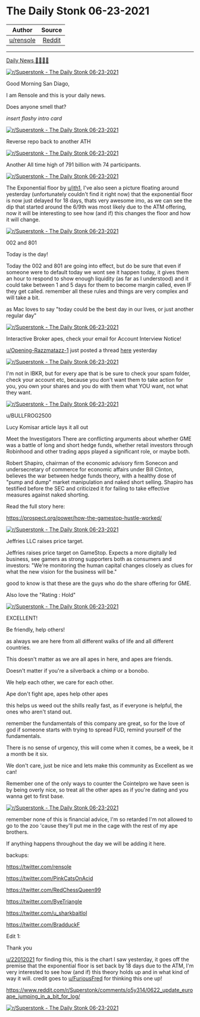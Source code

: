 The Daily Stonk 06-23-2021
==========================

| Author       | Source       | 
| :-------------: |:-------------:|
|  [u/rensole](https://www.reddit.com/user/rensole/) | [Reddit](https://www.reddit.com/r/Superstonk/comments/o68z7q/the_daily_stonk_06232021/) | 

---

[Daily News 🦍💎🙌🚀](https://www.reddit.com/r/Superstonk/search?q=flair_name%3A%22Daily%20News%20%F0%9F%A6%8D%F0%9F%92%8E%F0%9F%99%8C%F0%9F%9A%80%22&restrict_sr=1)

[![r/Superstonk - The Daily Stonk 06-23-2021](https://preview.redd.it/67jeh1ey7z671.png?width=1600&format=png&auto=webp&s=fd30320bd7657dd9d6082e678c61fd051c1508d7)](https://preview.redd.it/67jeh1ey7z671.png?width=1600&format=png&auto=webp&s=fd30320bd7657dd9d6082e678c61fd051c1508d7)

Good Morning San Diago,

I am Rensole and this is your daily news.

Does anyone smell that?

*insert flashy intro card*

[![r/Superstonk - The Daily Stonk 06-23-2021](https://preview.redd.it/0ds5eg308z671.png?width=680&format=png&auto=webp&s=067b0bf0c424e7cd283bdf95dc57416f682abd3f)](https://preview.redd.it/0ds5eg308z671.png?width=680&format=png&auto=webp&s=067b0bf0c424e7cd283bdf95dc57416f682abd3f)

Reverse repo back to another ATH

[![r/Superstonk - The Daily Stonk 06-23-2021](https://preview.redd.it/5bix7rrq8z671.png?width=689&format=png&auto=webp&s=51ac97637c761c73af341650970dbfb3abee06bf)](https://preview.redd.it/5bix7rrq8z671.png?width=689&format=png&auto=webp&s=51ac97637c761c73af341650970dbfb3abee06bf)

Another All time high of 791 billion with 74 participants.

[![r/Superstonk - The Daily Stonk 06-23-2021](https://preview.redd.it/6lule1zv8z671.png?width=960&format=png&auto=webp&s=ede38365f56979708ec600c8beb8b5147ad0b7ff)](https://preview.redd.it/6lule1zv8z671.png?width=960&format=png&auto=webp&s=ede38365f56979708ec600c8beb8b5147ad0b7ff)

The Exponential floor by [u/jth1](https://www.reddit.com/u/jth1/), I've also seen a picture floating around yesterday (unfortunately couldn't find it right now) that the exponential floor is now just delayed for 18 days, thats very awesome imo, as we can see the dip that started around the 6/9th was most likely due to the ATM offering, now it will be interesting to see how (and if) this changes the floor and how it will change.

[![r/Superstonk - The Daily Stonk 06-23-2021](https://preview.redd.it/tphc8va4az671.png?width=640&format=png&auto=webp&s=383c127aaca09a2fc9c2552d26835594196a7805)](https://preview.redd.it/tphc8va4az671.png?width=640&format=png&auto=webp&s=383c127aaca09a2fc9c2552d26835594196a7805)

002 and 801

Today is the day!

Today the 002 and 801 are going into effect, but do be sure that even if someone were to default today we wont see it happen today, it gives them an hour to respond to show enough liquidity (as far as I understood) and it could take between 1 and 5 days for them to become margin called, even IF they get called. remember all these rules and things are very complex and will take a bit.

as Mac loves to say "today could be the best day in our lives, or just another regular day"

[![r/Superstonk - The Daily Stonk 06-23-2021](https://preview.redd.it/n1hzkr0iaz671.png?width=640&format=png&auto=webp&s=c5d7f0de9a590dcbd52576d7b1ee0efbfaa8fe2f)](https://preview.redd.it/n1hzkr0iaz671.png?width=640&format=png&auto=webp&s=c5d7f0de9a590dcbd52576d7b1ee0efbfaa8fe2f)

Interactive Broker apes, check your email for Account Interview Notice!

[u/Opening-Razzmatazz-1](https://www.reddit.com/u/Opening-Razzmatazz-1/) just posted a thread [here](https://www.reddit.com/r/Superstonk/comments/o5rr80/interactive_broker_apes_check_your_email_for/?utm_source=share&utm_medium=ios_app&utm_name=iossmf) yesterday

[![r/Superstonk - The Daily Stonk 06-23-2021](https://preview.redd.it/vtjhtf9uaz671.png?width=1169&format=png&auto=webp&s=3e16b0a827a8c5f9239b2e63527fdcdb065a67ec)](https://preview.redd.it/vtjhtf9uaz671.png?width=1169&format=png&auto=webp&s=3e16b0a827a8c5f9239b2e63527fdcdb065a67ec)

I'm not in IBKR, but for every ape that is be sure to check your spam folder, check your account etc, because you don't want them to take action for you, you own your shares and you do with them what YOU want, not what they want.

[![r/Superstonk - The Daily Stonk 06-23-2021](https://preview.redd.it/otjugidqbz671.png?width=920&format=png&auto=webp&s=2c3ddb2e5a0e3a2681c52e026ebbb8b58d8d16fd)](https://preview.redd.it/otjugidqbz671.png?width=920&format=png&auto=webp&s=2c3ddb2e5a0e3a2681c52e026ebbb8b58d8d16fd)

u/BULLFROG2500

Lucy Komisar article lays it all out

Meet the Investigators There are conflicting arguments about whether GME was a battle of long and short hedge funds, whether retail investors through Robinhood and other trading apps played a significant role, or maybe both.

Robert Shapiro, chairman of the economic advisory firm Sonecon and undersecretary of commerce for economic affairs under Bill Clinton, believes the war between hedge funds theory, with a healthy dose of "pump and dump" market manipulation and naked short selling. Shapiro has testified before the SEC and criticized it for failing to take effective measures against naked shorting.

Read the full story here:

<https://prospect.org/power/how-the-gamestop-hustle-worked/>

[![r/Superstonk - The Daily Stonk 06-23-2021](https://preview.redd.it/5z0ahx9pbz671.png?width=640&format=png&auto=webp&s=8376d867e156cc1159ea8e7f8a45db2a84ff3877)](https://preview.redd.it/5z0ahx9pbz671.png?width=640&format=png&auto=webp&s=8376d867e156cc1159ea8e7f8a45db2a84ff3877)

Jeffries LLC raises price target.

Jeffries raises price target on GameStop. Expects a more digitally led business, see gamers as strong supporters both as consumers and investors: "We're monitoring the human capital changes closely as clues for what the new vision for the business will be."

good to know is that these are the guys who do the share offering for GME.

Also love the "Rating : Hold"

[![r/Superstonk - The Daily Stonk 06-23-2021](https://preview.redd.it/9rlh086acz671.png?width=554&format=png&auto=webp&s=9315ba216ea26f8585a0b3c765b00bf83b69ce9e)](https://preview.redd.it/9rlh086acz671.png?width=554&format=png&auto=webp&s=9315ba216ea26f8585a0b3c765b00bf83b69ce9e)

EXCELLENT!

Be friendly, help others!

as always we are here from all different walks of life and all different countries.

This doesn't matter as we are all apes in here, and apes are friends.

Doesn't matter if you're a silverback a chimp or a bonobo.

We help each other, we care for each other.

Ape don't fight ape, apes help other apes

this helps us weed out the shills really fast, as if everyone is helpful, the ones who aren't stand out.

remember the fundamentals of this company are great, so for the love of god if someone starts with trying to spread FUD, remind yourself of the fundamentals.

There is no sense of urgency, this will come when it comes, be a week, be it a month be it six.

We don't care, just be nice and lets make this community as Excellent as we can!

Remember one of the only ways to counter the Cointelpro we have seen is by being overly nice, so treat all the other apes as if you're dating and you wanna get to first base.

[![r/Superstonk - The Daily Stonk 06-23-2021](https://preview.redd.it/arnpsboccz671.png?width=400&format=png&auto=webp&s=99ca649ba1a48641af35e210d8e24ccea67fe220)](https://preview.redd.it/arnpsboccz671.png?width=400&format=png&auto=webp&s=99ca649ba1a48641af35e210d8e24ccea67fe220)

remember none of this is financial advice, I'm so retarded I'm not allowed to go to the zoo 'cause they'll put me in the cage with the rest of my ape brothers.

If anything happens throughout the day we will be adding it here.

backups:

<https://twitter.com/rensole>

<https://twitter.com/PinkCatsOnAcid>

<https://twitter.com/RedChessQueen99>

<https://twitter.com/ByeTriangle>

<https://twitter.com/u_sharkbaitlol>

<https://twitter.com/BradduckF>

Edit 1:

Thank you

[u/22012021](https://www.reddit.com/u/22012021/) for finding this, this is the chart I saw yesterday, it goes off the premise that the exponential floor is set back by 18 days due to the ATM, I'm very interested to see how (and if) this theory holds up and in what kind of way it will. credit goes to [u/FuriousFred](https://www.reddit.com/u/FuriousFred/) for thinking this one up!

<https://www.reddit.com/r/Superstonk/comments/o5y314/0622_update_euroape_jumping_in_a_bit_for_log/>

[![r/Superstonk - The Daily Stonk 06-23-2021](https://preview.redd.it/duc8xsdhqz671.png?width=960&format=png&auto=webp&s=2e059229f6bfa2492e774d4e73be094e3d78683d)](https://preview.redd.it/duc8xsdhqz671.png?width=960&format=png&auto=webp&s=2e059229f6bfa2492e774d4e73be094e3d78683d)
